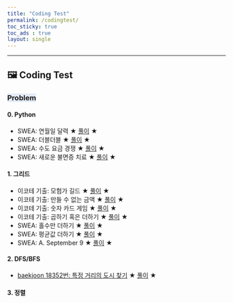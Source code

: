 ```yaml
---
title: "Coding Test"
permalink: /codingtest/
toc_sticky: true
toc_ads : true
layout: single
---
```

  

---
##  🖼 **Coding Test**
### <span style='background-color: #E5EBF7;'> **Problem** </span>

#### **0. Python**
- SWEA: 연월일 달력 ★ [풀이](https://huniii32.github.io/codingtest/codingtest-08/) ★
- SWEA: 더블더블 ★ [풀이](https://huniii32.github.io/codingtest/codingtest-09/) ★
- SWEA: 수도 요금 경쟁 ★ [풀이](https://huniii32.github.io/codingtest/codingtest-11/) ★
- SWEA: 새로운 불면증 치료 ★ [풀이](https://huniii32.github.io/codingtest/codingtest-12/) ★

#### **1. 그리드**
- 이코테 기출: 모험가 길드 ★ [풀이](https://huniii32.github.io/codingtest/codingtest-02/) ★
- 이코테 기출: 만들 수 없는 금액 ★ [풀이](https://huniii32.github.io/codingtest/codingtest-03/) ★
- 이코테 기출: 숫자 카드 게임 ★ [풀이](https://huniii32.github.io/codingtest/codingtest-04/) ★
- 이코테 기출: 곱하기 혹은 더하기 ★ [풀이](https://huniii32.github.io/codingtest/codingtest-05/) ★
- SWEA: 홀수만 더하기 ★ [풀이](https://huniii32.github.io/codingtest/codingtest-06/) ★
- SWEA: 평균값 더하기 ★ [풀이](https://huniii32.github.io/codingtest/codingtest-07/) ★
- SWEA: A. September 9 ★ [풀이](https://huniii32.github.io/codingtest/codingtest-10/) ★


#### **2. DFS/BFS**
- [baekjoon 18352번: 특정 거리의 도시 찾기](https://www.acmicpc.net/problem/18352) ★ [풀이](https://huniii32.github.io/codingtest/codingtest-01/) ★

#### **3. 정렬**